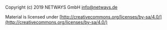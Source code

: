 Copyright (c) 2019 NETWAYS GmbH <info@netways.de>

Material is licensed under [http://creativecommons.org/licenses/by-sa/4.0/](http://creativecommons.org/licenses/by-sa/4.0/)
